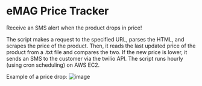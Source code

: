# eMAG Price Tracker
 Receive an SMS alert when the product drops in price!

 The script makes a request to the specified URL, parses the HTML, and scrapes the price of the product. 
 Then, it reads the last updated price of the product from a .txt file and compares the two.
 If the new price is lower, it sends an SMS to the customer via the twilio API.
 The script runs hourly (using cron scheduling) on AWS EC2. 

 Example of a price drop:
 ![image](https://github.com/seyf97/eMAG-Price-Tracker/assets/111386377/69cc2e02-3602-4647-8896-3a28ea963dfc)
